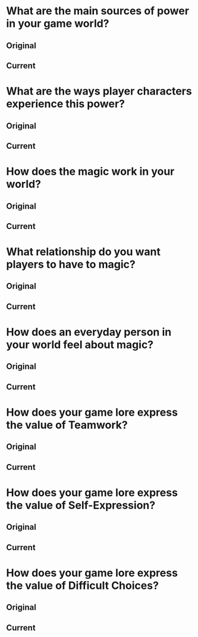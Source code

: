 # What are the main sources of power in your game world?
## Original


## Current


# What are the ways player characters experience this power?
## Original


## Current


# How does the magic work in your world?
## Original


## Current


# What relationship do you want players to have to magic?
## Original


## Current


# How does an everyday person in your world feel about magic?
## Original


## Current


# How does your game lore express the value of Teamwork?
## Original


## Current


# How does your game lore express the value of Self-Expression?
## Original


## Current


# How does your game lore express the value of Difficult Choices?
## Original


## Current


